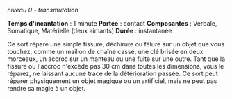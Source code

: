 *niveau 0 - transmutation*

**Temps d'incantation** : 1 minute
**Portée** : contact
**Composantes** : Verbale, Somatique, Matérielle (deux aimants)
**Durée** : instantanée

Ce sort répare une simple fissure, déchirure ou fêlure sur un objet que vous touchez, comme un maillon de chaîne cassé, une clé brisée en deux morceaux, un accroc sur un manteau ou une fuite sur une outre. Tant que la fissure ou l'accroc n'excède pas 30 cm dans toutes les dimensions, vous le réparez, ne laissant aucune trace de la détérioration passée. Ce sort peut réparer physiquement un objet magique ou un artificiel, mais ne peut pas rendre sa magie à un objet.